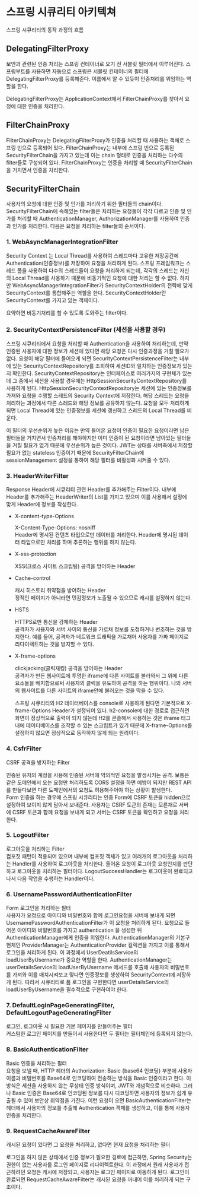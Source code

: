 # 스프링 시큐리티 아키텍쳐
스프링 시큐리티의 동작 과정의 흐름

## DelegatingFilterProxy
보안과 관련된 인증 처리는 스프링 컨테이너로 오기 전 서블릿 필터에서 이루어진다.
스프링부트를 사용하면 자동으로 스프링은 서블릿 컨테이너의 필터에 DelegatingFilterProxy를 등록해준다. 이름에서 알 수 있듯이 인증처리를 위임하는 역할을 한다. <br>


DelegatingFilterProxy는 ApplicationContext에서 FilterChainProxy를 찾아서 요청에 대한 인증을 처리한다.

## FilterChainProxy
FilterChainProxy는 DelegatingFilterProxy가 인증을 처리할 때 사용하는 객체로 스프링 빈으로 등록되어 있다. FilterChainProxy는 내부에 스프링 빈으로 등록된 SecurityFilterChain을 가지고 있는데 이는 chain 형태로 인증을 처리하는 다수의 filter들로 구성되어 있다. FilterChainProxy는 인증을 처리할 때 SecurityFilterChain을 거치면서 인증을 처리한다.

## SecurityFilterChain
사용자의 요청에 대한 인증 및 인가를 처리하기 위한 필터들의 chain이다. SecurityFilterChain에 속해있는 filter들은 처리하는 요청들이 각각 다르고 인증 및 인가를 처리할 때 AuthenticationManager, AuthorizationManager를 사용하여 인증과 인가를 처리한다. 다음은 요청을 처리하는 filter들의 순서이다.

### 1. WebAsyncManagerIntegrationFilter

Security Context 는 Local Thread를 사용하여 스레드마다 고유한 저장공간에 Authentication(인증정보)를 저장하여 요청을 처리하게 된다. 스프링 프레임워크는 스레드 풀을 사용하여 다수의 스레드들이 요청을 처리하게 되는데, 각각의 스레드는 자신의 Local Thread를 사용하기 때문에 비동기적인 요청에 대한 처리는 할 수 없다. 하지만 WebAsyncManagerIntegrationFilter가 SecurityContextHolder의 전략에 맞게 SecurityContext를 통합해주는 역할을 한다. SecurityContextHolder란 SecurityContext를 가지고 있는 객체이다. 

요약하면 비동기처리를 할 수 있도록 도와주는 filter이다.

### 2. SecurityContextPersistenceFilter (세션을 사용할 경우)

스프링 시큐리티에서 요청을 처리할 때 Authentication을 사용하여 처리하는데, 만약 인증된 사용자에 대한 정보가 세션에 있다면 해당 요청은 다시 인증과정을 거칠 필요가 없다. 요청이 해당 필터에 들어오게 되면 SecurityContextPersistenceFilter는 내부에 있는 SecurityContextRepository를 조회하여 세션ID와 일치하는 인증정보가 있는지 확인한다.
SecurityContextRepository는 인터페이스로 여러가지의 구현체가 있는데 그 중에서 세션을 사용할 경우에는 HttpSessionSecurityContextRepository를 사용하게 된다. HttpSessionSecurityContextRepository는 세션에 있는 인증정보를 가져와 요청을 수행할 스레드의 Security Context에 저장한다. 해당 스레드는 요청을 처리하는 과정에서 다른 스레드와 해당 정보를 공유하지 않는다. 요청을 모두 처리하게 되면 Local Thread에 있는 인증정보를 세션에 갱신하고 스레드의 Local Thread를 비운다.

이 필터의 우선순위가 높은 이유는 만약 들어온 요청이 인증이 필요한 요청이라면 남은 필터들을 거치면서 인증처리를 해야하지만 이미 인증이 된 요청이라면 남아있는 필터들을 거칠 필요가 없기 때문에 우선순위가 높은 것이다.
JWT는 상태를 서버측에서 저장할 필요가 없는 stateless 인증이기 때문에 SecurityFilterChain에 sessionManagement 설정을 통하여 해당 필터를 비활성화 시켜줄 수 있다.


### 3. HeaderWriterFilter

Response Header에 시큐리티 관련 Header를 추가해주는 Filter이다. 내부에 Header를 추가해주는 HeaderWriter의 List를 가지고 있으며 이를 사용해서 설정에 맞게 Header에 정보를  작성한다. 

- X-content-type-Options<br>
  
  X-Content-Type-Options: nosniff<br>
  Header에 명시된 컨텐츠 타입으로만 데이터를 처리한다. Header에 명시된 데이터 타입으로만 처리를 하며 추론하는 행위를 하지 않는다.

- X-xss-protection

  XSS(크로스 사이트 스크립팅) 공격을 방어하는 Header<br>
  

- Cache-control

  캐시 히스토리 취약점을 방어하는 Header<br>
  정적인 페이지가 아니라면 민감정보가 노출될 수 있으므로 캐시를 설정하지 않는다.

- HSTS

  HTTPS로만 통신을 강제하는 Header<br>
  공격자가 사용자와 서버 사이의 통신을 가로채 정보를 도청하거나 변조하는 것을 방지한다. 예를 들어, 공격자가 네트워크 트래픽을 가로채어 사용자를 가짜 페이지로 리다이렉트하는 것을 방지할 수 있다.

- X-frame-options

  clickjacking(클릭재킹) 공격을 방어하는 Header<br>
  공격자가 만든 웹사이트에 투명한 iframe에 다른 사이트를 불러와서 그 위에 다른 요소들을 배치함으로써 사용자의 클릭을 유도하여 공격을 하는 행위이다. 나의 서버의 웹사이트를 다른 사이트의 iframe안에 불러오는 것을 막을 수 있다.<br>

  스프링 시큐리티와 H2 데이터베이스를 console로 사용하게 된다면 기본적으로 X-frame-Options Header가 설정되어 있다. h2-console에 대한 경로로 접근하면 화면이 정상적으로 출력이 되지 않는데 H2를 콘솔해서 사용하는 것은 iframe 태그 내에 데이터베이스를 조작할 수 있는 스크립트가 있기 때문에 X-frame-Options를 설정하지 않으면 정상적으로 동작하지 않게 되는 원리이다.

### 4. CsfrFilter
CSRF 공격을 방지하는 Filter<br>

인증된 유저의 계정을 사용해 인증된 서버에 악의적인 요청을 발생시키는 공격. 보통은 같은 도메인에서 오는 요청만 처리하도록 CORS 설정을 하면 예방이 되지만 REST API를 만들다보면 다른 도메인에서의 요청도 허용해주어야 하는 상황이 발생한다.<br>
Form 인증을 하는 경우에 스프링 시큐리티는 인증 Form에 CSRF 토큰을 hidden으로 설정하여 보이지 않게 담아서 보내준다. 사용자는 CSRF 토큰의 존재는 모른채로 서버에 CSRF 토큰과 함께 요청을 보내게 되고 서버는 CSRF 토큰을 확인하고 요청을 처리한다.

### 5. LogoutFilter
로그아웃을 처리하는 Filter<br>
컴포짓 패턴이 적용되어 있으며 내부에 컴포짓 객체가 있고 여러개의 로그아웃을 처리하는 Handler를 사용하여 로그아웃을 처리한다. 들어온 요청이 로그아웃 요청인지를 판단하고 로그아웃을 처리하는 필터이다. LogoutSuccessHandler는 로그아웃이 완료되고 나서 다음 작업을 수행하는 Handler이다.

### 6. UsernamePasswordAuthenticationFilter
Form 로그인을 처리하는 필터<br>
사용자가 요청으로 아이디와 비밀번호와 함께 로그인요청을 서버에 보내게 되면 UsernamePasswordAuthenticationFilter가 이 요청을 처리하게 된다. 요청으로 들어온 아이디와 비밀번호를 가지고 authentication 을 생성한 뒤 AuthenticationManager에게 인증을 위임한다. AuthenticationManager의 기본구현체인 ProviderManager는 AuthenticationProvider 컬렉션을 가지고 이를 통해서 로그인을 처리하게 된다. 이 과정에서 UserDeatilsService의 loadUserByUsername가 중요한 역할을 한다. AuthenticationManager는 userDetailsService의 loadUserByUsername 메서드를 호출해 사용자의 비밀번호를 가져와 이를 매치시켜보고 맞다면 인증정보를 생성하여 SecurityContext에 저장하게 된다. 따라서 시큐리티로 폼 로그인을 구현한다면 userDetailsService의 loadUserByUsername을 필수적으로 구현하여야 한다.

### 7. DefaultLoginPageGeneratingFilter, DefaultLogoutPageGeneratingFilter

로그인, 로그아웃 시 필요한 기본 페이지를 만들어주는 필터<br>
커스텀한 로그인 페이지를 만들어서 사용한다면 두 필터는 필터체인에 등록되지 않는다.


### 8. BasicAuthenticationFilter

Basic 인증을 처리하는 필터<br>
요청을 보낼 때, HTTP 헤더의 Authorization: Basic {base64 인코딩} 부분에 사용자 이름과 비밀번호를 Base64로 인코딩하여 전송하는 방식을 Basic 인증이라고 한다. 이 방식은 세션을 사용하지 않는 무상태 인증 방식이며, JWT와 개념적으로 비슷하다. 그러나 Basic 인증은 Base64로 인코딩된 정보를 다시 디코딩하면 사용자의 정보가 쉽게 유출될 수 있어 보안상 취약점을 가진다. 이런 요청이 오면 BasicAuthenticationFilter는 헤더에서 사용자의 정보를 추출해 Authentication 객체를 생성하고, 이를 통해 사용자 인증을 처리한다.

### 9. RequestCacheAwareFilter

캐시된 요청이 있다면 그 요청을 처리하고, 없다면 현재 요청을 처리하는 필터

로그인을 하지 않은 상태에서 인증 정보가 필요한 경로에 접근하면, Spring Security는 권한이 없는 사용자를 로그인 페이지로 리다이렉트한다. 이 과정에서 원래 사용자가 접근하려던 요청은 캐시에 저장되고, 사용자는 로그인 페이지로 이동하게 된다. 로그인이 완료되면 RequestCacheAwareFilter는 캐시된 요청을 꺼내어 이를 처리하게 되는 구조이다.